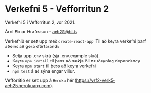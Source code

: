 # Verkefni 5 - Vefforritun 2

Verkefni 5 í Vefforritun 2, vor 2021.

Árni Elmar Hrafnsson - aeh25@hi.is

Verkefnið er sett upp með `create-react-app`.
Til að keyra verkefni þarf aðeins að gera eftirfarandi:
* Setja upp .env skrá (sjá .env.example skrá).
* Keyra `npm install` til þess að sækja öll nauðsynleg dependency.
* Keyra `npm start` til þess að keyra verkefni
* `npm test` á að sýna engar villur.

Vefforritið er sett upp á `Heroku` hér (https://vef2-verk5-aeh25.herokuapp.com).
